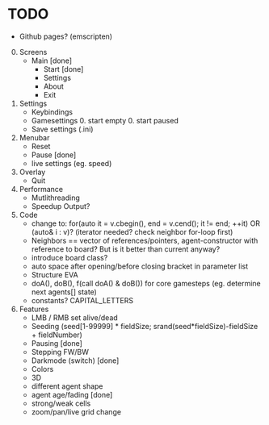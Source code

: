 # TODO
- Github pages? (emscripten)
0. Screens
    - Main [done]
      - Start [done]
      - Settings
      - About
      - Exit
0. Settings
    - Keybindings
    - Gamesettings
        0. start empty
        0. start paused
    - Save settings (.ini)
0. Menubar
    - Reset
    - Pause [done]
    - live settings (eg. speed)
0. Overlay
    - Quit
0. Performance
    - Mutlithreading
    - Speedup Output?
0. Code
    - change to: for(auto it = v.cbegin(), end = v.cend(); it != end; ++it) OR (auto& i : v)? (iterator needed? check neighbor for-loop first)
    - Neighbors == vector of references/pointers, agent-constructor with reference to board? But is it better than current anyway?
    - introduce board class?
    - auto space after opening/before closing bracket in parameter list
    - Structure EVA 
    - doA(), doB(), f(call doA() & doB()) for core gamesteps (eg. determine next agents[] state)
    - constants? CAPITAL_LETTERS
0. Features
    - LMB / RMB set alive/dead
    - Seeding (seed[1-99999] * fieldSize; srand(seed*fieldSize)-fieldSize + fieldNumber)
    - Pausing [done]
    - Stepping FW/BW
    - Darkmode (switch) [done]
    - Colors
    - 3D
    - different agent shape
    - agent age/fading [done]
    - strong/weak cells
    - zoom/pan/live grid change
